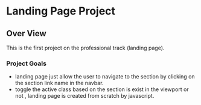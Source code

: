 # Landing Page Project

## Over View

This is the first project on the professional track (landing page).
### Project Goals
- landing page just allow the user to navigate to the section by clicking on the section link name in the navbar.
- toggle the active class based on the section is exist in the viewport or not , landing page is created from scratch by javascript.
